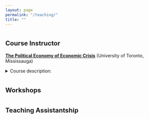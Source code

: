 ```yaml
---
layout: page
permalink: "/teaching/"
title: ""
---
```


# <span style="font-size: 20px; ">Course Instructor</span>

[**The Political Economy of Economic Crisis**](https://semuhi.github.io/assets/pdf/syllabus-crisis.pdf) (University of Toronto, Mississauga) 

<details>
<summary> Course description: </summary>
This course aims to provide an overview of critical conversations about the political economy of financial crises. Following an introduction to the history of global economic crises and macroeconomic fundamentals, the course will first investigate the political implications and social costs of austerity programs. What are the electoral costs of austerity measures? Who supports austerity programs and why? How do austerity measures impact political behavior and preferences for redistribution? Do they lead to increasing support for leftist or anti-mainstream parties? Then, we will discuss the international ramifications of economic crises: Do they lead to autocratization? Is the global monetary order crumbling? The primary learning outcome of this course is to expose students to timely and critical conversations about the political impact of financial crises and austerity measures at the domestic and international levels.
</details>

# <span style="font-size: 20px; ">Workshops</span>

# <span style="font-size: 20px; ">Teaching Assistantship</span>


